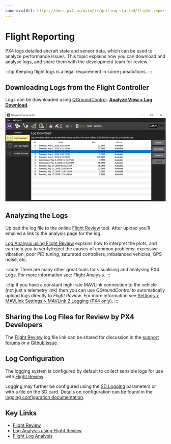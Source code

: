 ```yaml
---
canonicalUrl: https://docs.px4.io/main/tr/getting_started/flight_reporting
---
```


# Flight Reporting

PX4 logs detailed aircraft state and sensor data, which can be used to analyze performance issues. This topic explains how you can download and analyse logs, and share them with the development team for review.

:::tip
Keeping flight logs is a legal requirement in some jurisdictions.
:::

## Downloading Logs from the Flight Controller

Logs can be downloaded using [QGroundControl](http://qgroundcontrol.com/): **[Analyze View > Log Download](https://docs.qgroundcontrol.com/en/analyze_view/log_download.html)**.

![Flight Log Download](../../assets/qgc/analyze/log_download.jpg)

## Analyzing the Logs

Upload the log file to the online [Flight Review](http://logs.px4.io) tool. After upload you'll emailed a link to the analysis page for the log.

[Log Analysis using Flight Review](../log/flight_review.md) explains how to interpret the plots, and can help you to verify/reject the causes of common problems: excessive vibration, poor PID tuning, saturated controllers, imbalanced vehicles, GPS noise, etc.

:::note
There are many other great tools for visualising and analysing PX4 Logs. For more information see: [Flight Analysis](../dev_log/flight_log_analysis.md).
:::

:::tip
If you have a constant high-rate MAVLink connection to the vehicle (not just a telemetry link) then you can use *QGroundControl* to automatically upload logs directly to *Flight Review*. For more information see [Settings > MAVLink Settings > MAVLink 2 Logging (PX4 only)](https://docs.qgroundcontrol.com/en/SettingsView/MAVLink.html#logging).
:::

## Sharing the Log Files for Review by PX4 Developers

The [Flight Review](http://logs.px4.io) log file link can be shared for discussion in the [support forums](../contribute/support.md#forums-and-chat) or a [Github issue](../README.md#reporting-bugs-issues).

## Log Configuration

The logging system is configured by default to collect sensible logs for use with [Flight Review](http://logs.px4.io).

Logging may further be configured using the [SD Logging](../advanced_config/parameter_reference.md#sd-logging) parameters or with a file on the SD card. Details on configuration can be found in the [logging configuration documentation](../dev_log/logging.md#configuration).

## Key Links

- [Flight Review](http://logs.px4.io)
- [Log Analysis using Flight Review](../log/flight_review.md)
- [Flight Log Analysis](../dev_log/flight_log_analysis.md)